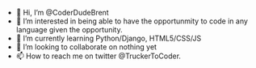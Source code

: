 - 👋 Hi, I’m @CoderDudeBrent
- 👀 I’m interested in being able to have the opportunmity to code in any language given the opportunity.
- 🌱 I’m currently learning Python/Django, HTML5/CSS/JS
- 💞️ I’m looking to collaborate on nothing yet
- 📫 How to reach me on twitter @TruckerToCoder.

<!---
CoderDudeBrent/CoderDudeBrent is a ✨ special ✨ repository because its `README.md` (this file) appears on your GitHub profile.
You can click the Preview link to take a look at your changes.
--->
